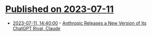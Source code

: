 # [Published on 2023-07-11](index.md)

* [2023-07-11, 14:40:00](https://slashdot.org/story/23/07/11/1440256/anthropic-releases-a-new-version-of-its-chatgpt-rival-claude?utm_source=rss1.0mainlinkanon&utm_medium=feed) - [Anthropic Releases a New Version of Its ChatGPT Rival, Claude](https://slashdot.org/story/23/07/11/1440256/anthropic-releases-a-new-version-of-its-chatgpt-rival-claude?utm_source=rss1.0mainlinkanon&utm_medium=feed)
